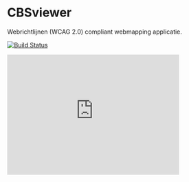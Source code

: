 # CBSviewer

Webrichtlijnen (WCAG 2.0) compliant webmapping applicatie.

[![Build Status](https://secure.travis-ci.org/MinELenI/CBSviewer.png)](http://travis-ci.org/MinELenI/CBSviewer)

<iframe src="https://www.ohloh.net/p/605188/widgets/project_languages.html" style="border:none;padding:0;margin:0;height:280px;width:400px;"></iframe>
